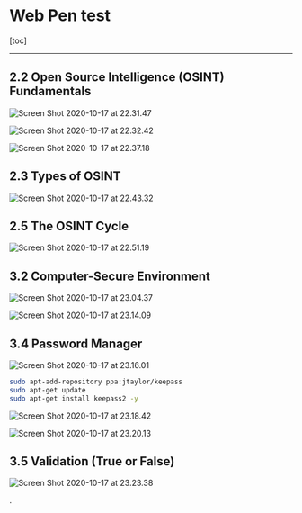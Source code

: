 

# Web Pen test

[toc]

---

## 2.2 Open Source Intelligence (OSINT) Fundamentals

![Screen Shot 2020-10-17 at 22.31.47](https://i.imgur.com/OOuCG06.png)

![Screen Shot 2020-10-17 at 22.32.42](https://i.imgur.com/PVUTEtH.png)


![Screen Shot 2020-10-17 at 22.37.18](https://i.imgur.com/5occJm9.png)


## 2.3 Types of OSINT

![Screen Shot 2020-10-17 at 22.43.32](https://i.imgur.com/4HfeQa4.png)


## 2.5 The OSINT Cycle

![Screen Shot 2020-10-17 at 22.51.19](https://i.imgur.com/z1QxAiY.png)


## 3.2 Computer-Secure Environment

![Screen Shot 2020-10-17 at 23.04.37](https://i.imgur.com/9ajcXfM.png)

![Screen Shot 2020-10-17 at 23.14.09](https://i.imgur.com/aLBkWzO.png)


## 3.4 Password Manager

![Screen Shot 2020-10-17 at 23.16.01](https://i.imgur.com/g9IMHRX.png)

```bash
sudo apt-add-repository ppa:jtaylor/keepass
sudo apt-get update
sudo apt-get install keepass2 -y
```

![Screen Shot 2020-10-17 at 23.18.42](https://i.imgur.com/nyZ4z8O.png)

![Screen Shot 2020-10-17 at 23.20.13](https://i.imgur.com/HTkhLJi.png)

## 3.5 Validation (True or False)

![Screen Shot 2020-10-17 at 23.23.38](https://i.imgur.com/uz9lomg.png)












.
